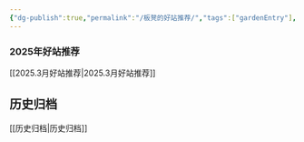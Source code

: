 ```yaml
---
{"dg-publish":true,"permalink":"/板凳的好站推荐/","tags":["gardenEntry"],"noteIcon":"","updated":"2025-03-18T10:25:02.014+08:00"}
---
```


### 2025年好站推荐
[[2025.3月好站推荐\|2025.3月好站推荐]]

## 历史归档
[[历史归档\|历史归档]]


